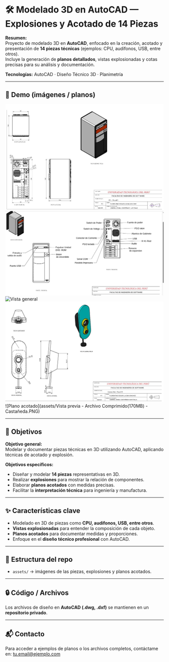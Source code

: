 # 🛠️ Modelado 3D en AutoCAD — Explosiones y Acotado de 14 Piezas

**Resumen:**  
Proyecto de modelado 3D en **AutoCAD**, enfocado en la creación, acotado y presentación de **14 piezas técnicas** (ejemplos: CPU, audífonos, USB, entre otros).  
Incluye la generación de **planos detallados**, vistas explosionadas y cotas precisas para su análisis y documentación.

**Tecnologías:** AutoCAD · Diseño Técnico 3D · Planimetría

---

## 🎥 Demo (imágenes / planos)

![Vista general](assets/Captura.JPG)  
![Vista general](assets/CaptuSSra.JPG)  
![Vista general](assets/autocad-explosion.png)  
![Vista general](assets/CaptuSra.JPG)  
![Plano acotado](assets/Vista previa - Archivo Comprimido(170MB) -Castañeda.PNG)

---

## 🎯 Objetivos

**Objetivo general:**  
Modelar y documentar piezas técnicas en 3D utilizando AutoCAD, aplicando técnicas de acotado y explosión.

**Objetivos específicos:**  
* Diseñar y modelar **14 piezas** representativas en 3D.  
* Realizar **explosiones** para mostrar la relación de componentes.  
* Elaborar **planos acotados** con medidas precisas.  
* Facilitar la **interpretación técnica** para ingeniería y manufactura.  

---

## ✨ Características clave

* Modelado en 3D de piezas como **CPU, audífonos, USB, entre otros**.  
* **Vistas explosionadas** para entender la composición de cada objeto.  
* **Planos acotados** para documentar medidas y proporciones.  
* Enfoque en el **diseño técnico profesional** con AutoCAD.  

---

## 📂 Estructura del repo

* `assets/` → imágenes de las piezas, explosiones y planos acotados.  


---

## 🔒 Código / Archivos

Los archivos de diseño en **AutoCAD (.dwg, .dxf)** se mantienen en un **repositorio privado**.  


---

## 📬 Contacto

Para acceder a ejemplos de planos o los archivos completos, contáctame en: [tu.email@ejemplo.com](mailto:tu.email@ejemplo.com)
